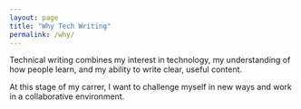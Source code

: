 ```yaml
---
layout: page
title: "Why Tech Writing"
permalink: /why/
---
```


Technical writing combines my interest in technology, my understanding of how people learn, and my ability to write clear, useful content.

At this stage of my carrer, I want to challenge myself in new ways and work in a collaborative environment.


